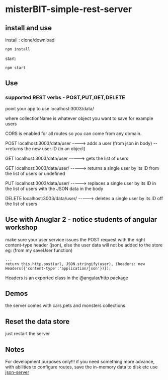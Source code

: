 # misterBIT-simple-rest-server

## install and use
install : clone/download 
 
````
npm install
````
start:   
````
npm start
````
 
 
## Use

### supported REST verbs - POST,PUT,GET,DELETE

point your app to use localhost:3003/data/<collectionName>

where collectionName is whatever object you want to save for example users

CORS is enabled for all routes so you can come from any domain.

POST localhost:3003/data/user ----> adds a user (from json in body) -->returns the new user ID (in an object)
 
GET localhost:3003/data/user -----> gets the list of users

GET localhost:3003/data/user/<id> -----> returns a single user by its ID from the list of users or undefined

PUT localhost:3003/data/user/<id> -----> replaces a single user by its ID in the list of users with the JSON data in the body

DELETE localhost:3003/data/user/<id> -----> deletes a single user by its ID off the list of users


## Use with Anuglar 2 - notice students of angular workshop

make sure your user service issues the POST request with the right content-type header (json), else the user data will not be added to the store
eg: (from my saveUser function)
```
...
return this.http.post(url, JSON.stringify(user), {headers: new Headers({'content-type':'application/json'})});
```

Headers is an exported class in the @angular/http package

## Demos

the server comes with cars,pets and monsters collections

## Reset the data store

just restart the server

## Notes 

For development purposes only!!!
if you need something more advance, with abilities to configure routes, save the in-memory data to disk etc use [json-server](https://www.npmjs.com/package/json-server)